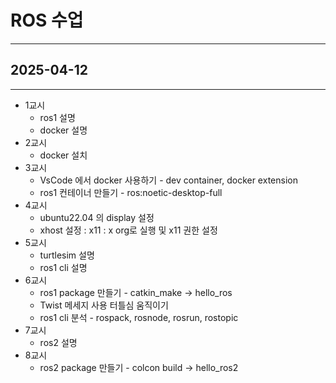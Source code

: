 # ROS 수업

---

## 2025-04-12

---

- 1교시
  - ros1 설명
  - docker 설명
- 2교시
  - docker 설치
- 3교시
  - VsCode 에서 docker 사용하기 - dev container, docker extension
  - ros1 컨테이너 만들기 - ros:noetic-desktop-full
- 4교시
  - ubuntu22.04 의 display 설정
  - xhost 설정 : x11 : x org로 실행 및 x11 권한 설정
- 5교시
  - turtlesim 설명
  - ros1 cli 설명
- 6교시
  - ros1 package 만들기 - catkin_make -> hello_ros
  - Twist 메세지 사용 터틀심 움직이기
  - ros1 cli 분석 - rospack, rosnode, rosrun, rostopic
- 7교시
  - ros2 설명
- 8교시
  - ros2 package 만들기 - colcon build -> hello_ros2
